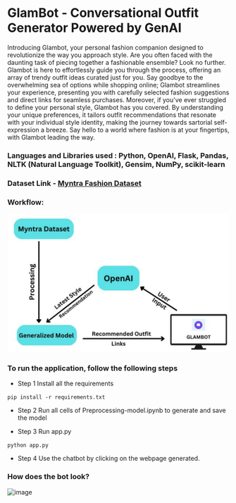 # GlamBot -  Conversational Outfit Generator Powered by GenAI 
Introducing Glambot, your personal fashion companion designed to revolutionize the way you approach style. 
Are you often faced with the daunting task of piecing together a fashionable ensemble? Look no further. Glambot is here to effortlessly guide you through the process, offering an array of trendy outfit ideas curated just for you. Say goodbye to the overwhelming sea of options while shopping online; Glambot streamlines your experience, presenting you with carefully selected fashion suggestions and direct links for seamless purchases. Moreover, if you've ever struggled to define your personal style, Glambot has you covered. By understanding your unique preferences, it tailors outfit recommendations that resonate with your individual style identity, making the journey towards sartorial self-expression a breeze. Say hello to a world where fashion is at your fingertips, with Glambot leading the way.

### Languages and Libraries used : Python, OpenAI, Flask, Pandas, NLTK (Natural Language Toolkit), Gensim, NumPy, scikit-learn
### Dataset Link - [Myntra Fashion Dataset](https://www.kaggle.com/datasets/manishmathias/myntra-fashion-dataset)
### Workflow:
![NOT DISPLAYING IMAGE](image.png)

### To run the application, follow the following steps

* Step 1 
Install all the requirements 
```
pip install -r requirements.txt
``` 

* Step 2 
Run all cells of Preprocessing-model.ipynb to generate and save the model 

* Step 3 
Run app.py 
```
python app.py
```

* Step 4
Use the chatbot by clicking on the webpage generated. 

### How does the bot look?
![image](https://github.com/sweekriti121/GlamBot/assets/89648904/301d4bf7-bae4-4d9a-9e1d-c98b52f6d771)

